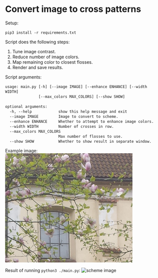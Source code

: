 # Convert image to cross patterns

Setup:
```
pip3 install -r requirements.txt
```

Script does the following steps:
1. Tune image contrast.
2. Reduce number of image colors.
3. Map remaining color to closest flosses.
4. Render and save results.

Script arguments:
```
usage: main.py [-h] [--image IMAGE] [--enhance ENHANCE] [--width WIDTH]
               [--max_colors MAX_COLORS] [--show SHOW]

optional arguments:
  -h, --help            show this help message and exit
  --image IMAGE         Image to convert to scheme.
  --enhance ENHANCE     Whether to attempt to enhance image colors.
  --width WIDTH         Number of crosses in row.
  --max_colors MAX_COLORS
                        Max number of flosses to use.
  --show SHOW           Whether to show result in separate window.
```

Example image:
![input image](data/image.jpg)

Result of running `python3 ./main.py`:
![scheme image](data/scheme.png)
